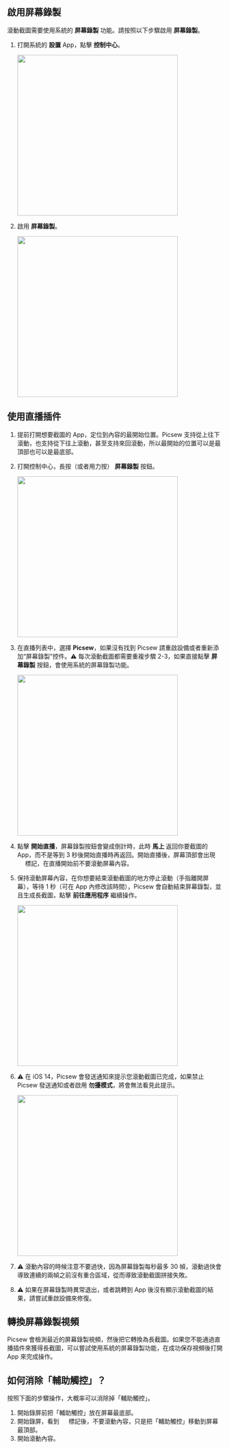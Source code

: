 ## 啟用屏幕錄製

滾動截圖需要使用系統的 **屏幕錄製** 功能。請按照以下步驟啟用 **屏幕錄製**。

1. 打開系統的 **設置** App，點擊 **控制中心**。

	<img src="/assets/guide-recording-1.jpg" width="375" >

2. 啟用 **屏幕錄製**。

	<img src="/assets/guide-recording-3.jpg" width="375" >

## 使用直播插件

1. 提前打開想要截圖的 App，定位到內容的最開始位置。Picsew 支持從上往下滾動，也支持從下往上滾動，甚至支持來回滾動，所以最開始的位置可以是最頂部也可以是最底部。

2. 打開控制中心，長按（或者用力按） **屏幕錄製** 按鈕。

	<img src="/assets/guide-recording-4.jpg" width="375" >

3. 在直播列表中，選擇 **Picsew**，如果沒有找到 Picsew 請重啟設備或者重新添加“屏幕錄製”控件。⚠️ 每次滾動截圖都需要重複步驟 2-3，如果直接點擊 **屏幕錄製** 按鈕，會使用系統的屏幕錄製功能。

	<img src="/assets/guide-recording-5.jpg" width="375" >

4. 點擊 **開始直播**，屏幕錄製按鈕會變成倒計時，此時 **馬上** 返回你要截圖的 App，而不是等到 3 秒後開始直播時再返回。開始直播後，屏幕頂部會出現 <img src="/assets/guide-recording-indicator.png" style="height:1em !important; vertical-align:-10%" > 標記，在直播開始前不要滾動屏幕內容。

5. 保持滾動屏幕內容，在你想要結束滾動截圖的地方停止滾動（手指離開屏幕），等待 1 秒（可在 App 內修改該時間），Picsew 會自動結束屏幕錄製，並且生成長截圖，點擊 **前往應用程序** 繼續操作。

	<img src="/assets/guide-recording-6.jpg" width="375" >

6. ⚠️ 在 iOS 14，Picsew 會發送通知來提示您滾動截圖已完成，如果禁止 Picsew 發送通知或者啟用 **勿擾模式**，將會無法看見此提示。

	<img src="/assets/guide-recording-7.jpg" width="375" >

7. ⚠️ 滾動內容的時候注意不要過快，因為屏幕錄製每秒最多 30 幀，滾動過快會導致連續的兩幀之前沒有重合區域，從而導致滾動截圖拼接失敗。

8. ⚠️ 如果在屏幕錄製時異常退出，或者跳轉到 App 後沒有顯示滾動截圖的結果，請嘗試重啟設備來修復。

## 轉換屏幕錄製視頻

Picsew 會檢測最近的屏幕錄製視頻，然後把它轉換為長截圖。如果您不能通過直播插件來獲得長截圖，可以嘗試使用系統的屏幕錄製功能，在成功保存視頻後打開 App 來完成操作。

## 如何消除「輔助觸控」？

按照下面的步驟操作，大概率可以消除掉「輔助觸控」。

1. 開始錄屏前把「輔助觸控」放在屏幕最底部。
2. 開始錄屏，看到 <img src="/assets/guide-recording-indicator.png" style="height:1em !important; vertical-align:-10%" > 標記後，不要滾動內容，只是把「輔助觸控」移動到屏幕最頂部。
3. 開始滾動內容。 ​​​​
